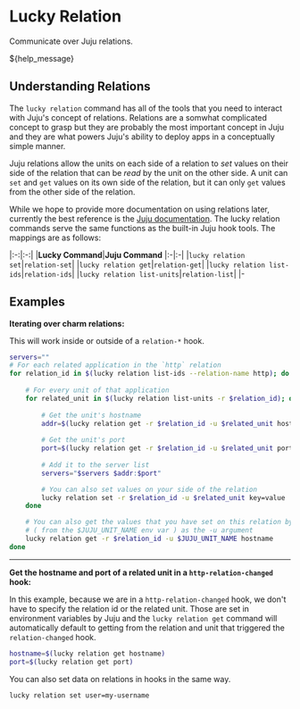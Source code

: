 # Lucky Relation

Communicate over Juju relations. 

${help_message}

## Understanding Relations

The `lucky relation` command has all of the tools that you need to interact with Juju's concept of relations. Relations are a somwhat complicated concept to grasp but they are probably the most important concept in Juju and they are what powers Juju's ability to deploy apps in a conceptually simple manner.

Juju relations allow the units on each side of a relation to *set* values on their side of the relation that can be *read* by the unit on the other side. A unit can `set` and `get` values on its own side of the relation, but it can only `get` values from the other side of the relation.

While we hope to provide more documentation on using relations later, currently the best reference is the [Juju documentation](https://discourse.jujucharms.com/t/the-hook-environment-hook-tools-and-how-hooks-are-run/1047#heading--relation-get). The lucky relation commands serve the same functions as the built-in Juju hook tools. The mappings are as follows:

|:-:|:-:|
|**Lucky Command**|**Juju Command**
|:-|:-|
|`lucky relation set`|`relation-set`|
|`lucky relation get`|`relation-get`|
|`lucky relation list-ids`|`relation-ids`|
|`lucky relation list-units`|`relation-list`|
|-

## Examples

**Iterating over charm relations:**

This will work inside or outside of a `relation-*` hook.

```bash
servers=""
# For each related application in the `http` relation
for relation_id in $(lucky relation list-ids --relation-name http); do
    
    # For every unit of that application
    for related_unit in $(lucky relation list-units -r $relation_id); do
        
        # Get the unit's hostname
        addr=$(lucky relation get -r $relation_id -u $related_unit hostname)
        
        # Get the unit's port
        port=$(lucky relation get -r $relation_id -u $related_unit port)
        
        # Add it to the server list
        servers="$servers $addr:$port"

        # You can also set values on your side of the relation
        lucky relation set -r $relation_id -u $related_unit key=value
    done

    # You can also get the values that you have set on this relation by specifying your unit name
    # ( from the $JUJU_UNIT_NAME env var ) as the -u argument
    lucky relation get -r $relation_id -u $JUJU_UNIT_NAME hostname
done
```

---

**Get the hostname and port of a related unit in a `http-relation-changed` hook:**

In this example, because we are in a `http-relation-changed` hook, we don't have to specify the relation id or the related unit. Those are set in environment variables by Juju and the `lucky relation get` command will automatically default to getting from the relation and unit that triggered the `relation-changed` hook.

```bash
hostname=$(lucky relation get hostname)
port=$(lucky relation get port)
```

You can also set data on relations in hooks in the same way.

```bash
lucky relation set user=my-username
```

